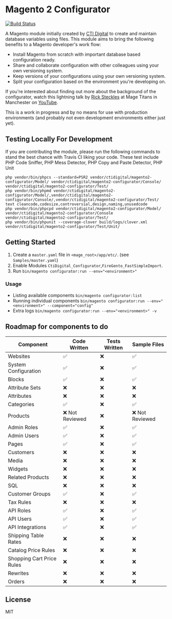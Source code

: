 # Magento 2 Configurator

[![Build Status](https://travis-ci.org/ctidigital/magento2-configurator.svg?branch=develop)](https://travis-ci.org/ctidigital/magento2-configurator)


A Magento module initially created by [CTI Digital] to create and maintain database variables using files. This module aims to bring the following benefits to a Magento developer's work flow:

  - Install Magento from scratch with important database based configuration ready.
  - Share and collaborate configuration with other colleagues using your own versioning system.
  - Keep versions of your configurations using your own versioning system.
  - Split your configuration based on the environment you're developing on.

If you're interested about finding out more about the background of the configurator, watch this lightning talk by [Rick Steckles] at Mage Titans in Manchester on [YouTube].

This is a work in progress and by no means for use with production environments (and probably not even development environments either just yet).

## Testing Locally For Development
If you are contributing the module, please run the following commands to stand the best chance with Travis CI liking your code.
These test include PHP Code Sniffer, PHP Mess Detector, PHP Copy and Paste Detector, PHP Unit
```
php vendor/bin/phpcs --standard=PSR2 vendor/ctidigital/magento2-configurator/Model/ vendor/ctidigital/magento2-configurator/Console/ vendor/ctidigital/magento2-configurator/Test/
php vendor/bin/phpmd vendor/ctidigital/magento2-configurator/Model/,vendor/ctidigital/magento2-configurator/Console/,vendor/ctidigital/magento2-configurator/Test/ text cleancode,codesize,controversial,design,naming,unusedcode
php vendor/bin/phpcpd vendor/ctidigital/magento2-configurator/Model/ vendor/ctidigital/magento2-configurator/Console vendor/ctidigital/magento2-configurator/Test/
php vendor/bin/phpunit --coverage-clover build/logs/clover.xml vendor/ctidigital/magento2-configurator/Test/Unit/
```

## Getting Started
1. Create a `master.yaml` file in `<mage_root>/app/etc/`. (see `Samples/master.yaml`)
2. Enable Modules `CtiDigital_Configurator`,`FireGento_FastSimpleImport`.
3. Run `bin/magento configurator:run --env="<environment>"`

### Usage

* Listing available components `bin/magento configurator:list`
* Running individual components `bin/magento configurator:run --env="<environment>" --component="config"`
* Extra logs `bin/magento configurator:run --env="<environment>" -v`

## Roadmap for components to do

| Component                 | Code Written       | Tests Written | Sample Files       |
|---------------------------|--------------------|---------------|--------------------|
| Websites                  | :white_check_mark: | :x:           | :white_check_mark: |
| System Configuration      | :white_check_mark: | :x:           | :white_check_mark: |
| Blocks                    | :white_check_mark: | :x:           | :white_check_mark: |
| Attribute Sets            | :x:                | :x:           | :x:                |
| Attributes                | :x:                | :x:           | :x:                |
| Categories                | :white_check_mark: | :x:           | :white_check_mark: |
| Products                  | :x: Not Reviewed   | :x:           | :x: Not Reviewed   |
| Admin Roles               | :white_check_mark: | :x:           | :white_check_mark: |
| Admin Users               | :white_check_mark: | :x:           | :white_check_mark: |
| Pages                     | :white_check_mark: | :x:           | :white_check_mark: |
| Customers                 | :x:                | :x:           | :x:                |
| Media                     | :x:                | :x:           | :x:                |
| Widgets                   | :x:                | :x:           | :x:                |
| Related Products          | :x:                | :x:           | :x:                |
| SQL                       | :x:                | :x:           | :x:                |
| Customer Groups           | :white_check_mark: | :x:           | :white_check_mark: |
| Tax Rules                 | :x:                | :x:           | :x:                |
| API Roles                 | :white_check_mark: | :x:           | :white_check_mark: |
| API Users                 | :white_check_mark: | :x:           | :white_check_mark: |
| API Integrations          | :white_check_mark: | :x:           | :white_check_mark: |
| Shipping Table Rates      | :x:                | :x:           | :x:                |
| Catalog Price Rules       | :x:                | :x:           | :x:                |
| Shopping Cart Price Rules | :x:                | :x:           | :x:                |
| Rewrites                  | :x:                | :x:           | :x:                |
| Orders                    | :x:                | :x:           | :x:                |

License
----

MIT


[CTI Digital]:http://www.ctidigital.com/
[YouTube]:https://www.youtube.com/watch?v=u9zHaX8G5_0
[Rick Steckles]:https://twitter.com/rick_steckles

